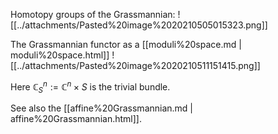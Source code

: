 












Homotopy groups of the Grassmannian: ![[../attachments/Pasted%20image%2020210505015323.png]]

The Grassmannian functor as a [[moduli%20space.md | moduli%20space.html]] ![[../attachments/Pasted%20image%2020210511151415.png]]

Here ${\mathbb{C}}^n_S := {\mathbb{C}}^n \times S$ is the trivial bundle.

See also the [[affine%20Grassmannian.md | affine%20Grassmannian.html]].
